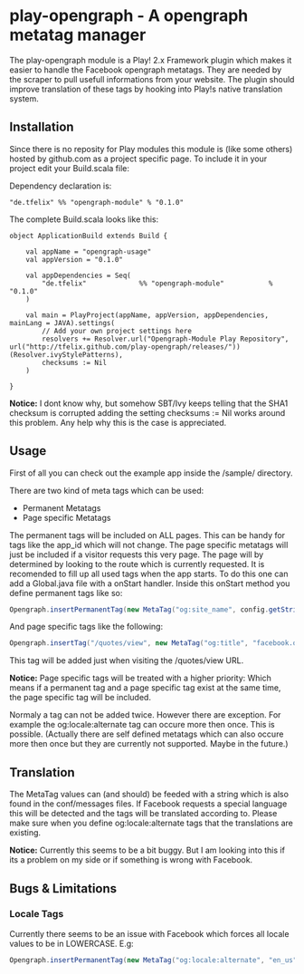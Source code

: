 play-opengraph - A opengraph metatag manager
============================================

The play-opengraph module is a Play! 2.x Framework plugin which makes it easier to handle the Facebook opengraph metatags. They are needed by the scraper to pull usefull informations from your website. The plugin should improve translation of these tags by hooking into Play!s native translation system.

Installation
---------------------------------------------

Since there is no reposity for Play modules this module is (like some others) hosted by github.com as a project specific page. To include it in your project edit your Build.scala file:

Dependency declaration is:

```
"de.tfelix"	%% "opengraph-module" % "0.1.0"
```

The complete Build.scala looks like this:

```
object ApplicationBuild extends Build {

	val appName = "opengraph-usage"
	val appVersion = "0.1.0"

	val appDependencies = Seq( 
		"de.tfelix"				%% "opengraph-module"			% "0.1.0"
	)

	val main = PlayProject(appName, appVersion, appDependencies, mainLang = JAVA).settings(
		// Add your own project settings here
		resolvers += Resolver.url("Opengraph-Module Play Repository", url("http://tfelix.github.com/play-opengraph/releases/"))(Resolver.ivyStylePatterns),
		checksums := Nil 
	)

}
```

**Notice:** I dont know why, but somehow SBT/Ivy keeps telling that the SHA1 checksum is corrupted adding the setting checksums := Nil works around this problem. Any help why this is the case is appreciated.

Usage
---------------------------------------------

First of all you can check out the example app inside the /sample/ directory.

There are two kind of meta tags which can be used:

* Permanent Metatags
* Page specific Metatags

The permanent tags will be included on ALL pages. This can be handy for tags like the app_id which will not change.
The page specific metatags will just be included if a visitor requests this very page. The page will by determined by looking to the route which is currently requested.
It is recomended to fill up all used tags when the app starts. To do this one can add a Global.java file with a onStart handler.
Inside this onStart method you define permanent tags like so:

```java
Opengraph.insertPermanentTag(new MetaTag("og:site_name", config.getString("facebook.site_name")));
```

And page specific tags like the following:

```java
Opengraph.insertTag("/quotes/view", new MetaTag("og:title", "facebook.quoteTitle"));
```

This tag will be added just when visiting the /quotes/view URL.

**Notice:** Page specific tags will be treated with a higher priority: Which means if a permanent tag and a page specific tag exist at the same time, the page specific tag will be included.

Normaly a tag can not be added twice. However there are exception. For example the og:locale:alternate tag can occure more then once. This is possible. (Actually there are self defined metatags which can also occure more then once but they are currently not supported. Maybe in the future.)

Translation
---------------------------------------------

The MetaTag values can (and should) be feeded with a string which is also found in the conf/messages files. If Facebook requests a special language this will be detected and the tags will be translated according to. Please make sure when you define og:locale:alternate tags that the translations are existing.

**Notice:** Currently this seems to be a bit buggy. But I am looking into this if its a problem on my side or if something is wrong with Facebook.

Bugs & Limitations
---------------------------------------------

### Locale Tags

Currently there seems to be an issue with Facebook which forces all locale values to be in LOWERCASE. E.g: 

```java
Opengraph.insertPermanentTag(new MetaTag("og:locale:alternate", "en_us")); 
```